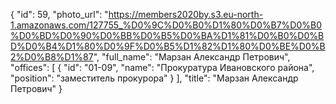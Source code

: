 {
    "id": 59,
    "photo_url": "https://members2020by.s3.eu-north-1.amazonaws.com/127755_%D0%9C%D0%B0%D1%80%D0%B7%D0%B0%D0%BD%D0%90%D0%BB%D0%B5%D0%BA%D1%81%D0%B0%D0%BD%D0%B4%D1%80%D0%9F%D0%B5%D1%82%D1%80%D0%BE%D0%B2%D0%B8%D1%87",
    "full_name": "Марзан Александр Петрович",
    "offices": [
        {
            "id": "01-09",
            "name": "Прокуратура Ивановского района",
            "position": "заместитель прокурора"
        }
    ],
    "title": "Марзан Александр Петрович"
}